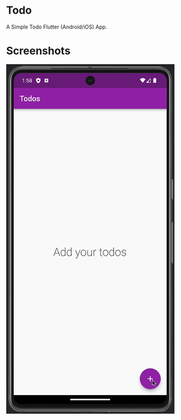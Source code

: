 # Todo

A Simple Todo Flutter (Android/iOS) App.


# Screenshots
![todo.gif](screenshots%2Ftodo.gif)
